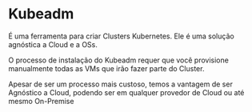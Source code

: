 # Kubeadm

É uma ferramenta para criar Clusters Kubernetes.
Ele é uma solução agnóstica a Cloud e a OSs.

O processo de instalação do Kubeadm requer que 
você provisione manualmente todas as VMs que irão
fazer parte do Cluster. 

Apesar de ser um processo mais custoso, temos a 
vantagem de ser Agnóstico a Cloud, podendo ser
em qualquer provedor de Cloud ou até mesmo On-Premise
